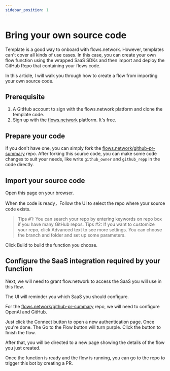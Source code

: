 ```yaml
---
sidebar_position: 1
---
```

# Bring your own source code

Template is a good way to onboard with flows.network. However, templates can't cover all kinds of use cases. In this case, you can create your own flow function using the wrapped SaaS SDKs and then import and deploy the GitHub Repo that containing your flows code.

In this article, I will walk you through how to create a flow from importing your own source code.

## Prerequisite

1. A GitHub account to sign with the flows.network platform and clone the template code.
2. Sign up with the [flows.network](https://flows.network/) platform. It's free.

## Prepare your code

If you don't have one, you can simply fork the [flows.network/github-pr-summary](https://github.com/flows-network/github-pr-summary) repo. After forking this source code, you can make some code changes to suit your needs, like write `github_owner` and `github_repp` in the code  directly.

## Import your source code

Open this [page](https://flows.network/flow/new) on your browser.

When the code is ready，Follow the UI to select the repo where your source code exists.

> Tips #1: You can search your repo by entering keywords on repo box if you have many GitHub repos.
> Tips #2: If you want to customize your repo, click Advanced text to see more settings. You can choose the branch and folder and set up some parameters.

Click Build to build the function you choose.

## Configure the SaaS integration required by your function

Next, we will need to grant flow.network to access the SaaS you will use in this flow.

The UI will reminder you which SaaS you should configure.

For the [flows.network/github-pr-summary](https://github.com/flows-network/github-pr-summary) repo, we will need to configure OpenAI and GitHub.

Just click the Connect button to open a new authentication page. Once you're done. The Go to the Flow button will turn purple. Click the button to finish the flow.

After that, you will be directed to a new page showing the details of the flow you just created.

Once the function is ready and the flow is running, you can go to the repo to trigger this bot by creating a PR.